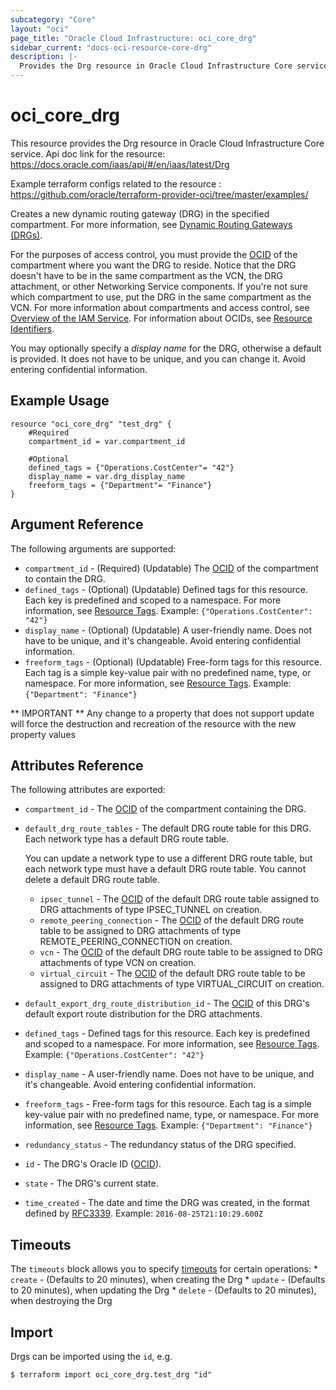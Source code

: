 ```yaml
---
subcategory: "Core"
layout: "oci"
page_title: "Oracle Cloud Infrastructure: oci_core_drg"
sidebar_current: "docs-oci-resource-core-drg"
description: |-
  Provides the Drg resource in Oracle Cloud Infrastructure Core service
---
```


# oci_core_drg
This resource provides the Drg resource in Oracle Cloud Infrastructure Core service.
Api doc link for the resource: https://docs.oracle.com/iaas/api/#/en/iaas/latest/Drg

Example terraform configs related to the resource : https://github.com/oracle/terraform-provider-oci/tree/master/examples/

Creates a new dynamic routing gateway (DRG) in the specified compartment. For more information,
see [Dynamic Routing Gateways (DRGs)](https://docs.cloud.oracle.com/iaas/Content/Network/Tasks/managingDRGs.htm).

For the purposes of access control, you must provide the [OCID](https://docs.cloud.oracle.com/iaas/Content/General/Concepts/identifiers.htm) of the compartment where you want
the DRG to reside. Notice that the DRG doesn't have to be in the same compartment as the VCN,
the DRG attachment, or other Networking Service components. If you're not sure which compartment
to use, put the DRG in the same compartment as the VCN. For more information about compartments
and access control, see [Overview of the IAM Service](https://docs.cloud.oracle.com/iaas/Content/Identity/Concepts/overview.htm).
For information about OCIDs, see [Resource Identifiers](https://docs.cloud.oracle.com/iaas/Content/General/Concepts/identifiers.htm).

You may optionally specify a *display name* for the DRG, otherwise a default is provided.
It does not have to be unique, and you can change it. Avoid entering confidential information.


## Example Usage

```hcl
resource "oci_core_drg" "test_drg" {
	#Required
	compartment_id = var.compartment_id

	#Optional
	defined_tags = {"Operations.CostCenter"= "42"}
	display_name = var.drg_display_name
	freeform_tags = {"Department"= "Finance"}
}
```

## Argument Reference

The following arguments are supported:

* `compartment_id` - (Required) (Updatable) The [OCID](https://docs.cloud.oracle.com/iaas/Content/General/Concepts/identifiers.htm) of the compartment to contain the DRG.
* `defined_tags` - (Optional) (Updatable) Defined tags for this resource. Each key is predefined and scoped to a namespace. For more information, see [Resource Tags](https://docs.cloud.oracle.com/iaas/Content/General/Concepts/resourcetags.htm).  Example: `{"Operations.CostCenter": "42"}` 
* `display_name` - (Optional) (Updatable) A user-friendly name. Does not have to be unique, and it's changeable. Avoid entering confidential information. 
* `freeform_tags` - (Optional) (Updatable) Free-form tags for this resource. Each tag is a simple key-value pair with no predefined name, type, or namespace. For more information, see [Resource Tags](https://docs.cloud.oracle.com/iaas/Content/General/Concepts/resourcetags.htm).  Example: `{"Department": "Finance"}` 


** IMPORTANT **
Any change to a property that does not support update will force the destruction and recreation of the resource with the new property values

## Attributes Reference

The following attributes are exported:

* `compartment_id` - The [OCID](https://docs.cloud.oracle.com/iaas/Content/General/Concepts/identifiers.htm) of the compartment containing the DRG.
* `default_drg_route_tables` - The default DRG route table for this DRG. Each network type has a default DRG route table.

	You can update a network type to use a different DRG route table, but each network type must have a default DRG route table. You cannot delete a default DRG route table. 
	* `ipsec_tunnel` - The [OCID](https://docs.cloud.oracle.com/iaas/Content/General/Concepts/identifiers.htm) of the default DRG route table assigned to DRG attachments of type IPSEC_TUNNEL on creation. 
	* `remote_peering_connection` - The [OCID](https://docs.cloud.oracle.com/iaas/Content/General/Concepts/identifiers.htm) of the default DRG route table to be assigned to DRG attachments of type REMOTE_PEERING_CONNECTION on creation. 
	* `vcn` - The [OCID](https://docs.cloud.oracle.com/iaas/Content/General/Concepts/identifiers.htm) of the default DRG route table to be assigned to DRG attachments of type VCN on creation. 
	* `virtual_circuit` - The [OCID](https://docs.cloud.oracle.com/iaas/Content/General/Concepts/identifiers.htm) of the default DRG route table to be assigned to DRG attachments of type VIRTUAL_CIRCUIT on creation. 
* `default_export_drg_route_distribution_id` - The [OCID](https://docs.cloud.oracle.com/iaas/Content/General/Concepts/identifiers.htm) of this DRG's default export route distribution for the DRG attachments. 
* `defined_tags` - Defined tags for this resource. Each key is predefined and scoped to a namespace. For more information, see [Resource Tags](https://docs.cloud.oracle.com/iaas/Content/General/Concepts/resourcetags.htm).  Example: `{"Operations.CostCenter": "42"}` 
* `display_name` - A user-friendly name. Does not have to be unique, and it's changeable. Avoid entering confidential information. 
* `freeform_tags` - Free-form tags for this resource. Each tag is a simple key-value pair with no predefined name, type, or namespace. For more information, see [Resource Tags](https://docs.cloud.oracle.com/iaas/Content/General/Concepts/resourcetags.htm).  Example: `{"Department": "Finance"}` 
* `redundancy_status` - The redundancy status of the DRG specified.
* `id` - The DRG's Oracle ID ([OCID](https://docs.cloud.oracle.com/iaas/Content/General/Concepts/identifiers.htm)).
* `state` - The DRG's current state.
* `time_created` - The date and time the DRG was created, in the format defined by [RFC3339](https://tools.ietf.org/html/rfc3339).  Example: `2016-08-25T21:10:29.600Z` 

## Timeouts

The `timeouts` block allows you to specify [timeouts](https://registry.terraform.io/providers/oracle/oci/latest/docs/guides/changing_timeouts) for certain operations:
	* `create` - (Defaults to 20 minutes), when creating the Drg
	* `update` - (Defaults to 20 minutes), when updating the Drg
	* `delete` - (Defaults to 20 minutes), when destroying the Drg


## Import

Drgs can be imported using the `id`, e.g.

```
$ terraform import oci_core_drg.test_drg "id"
```

